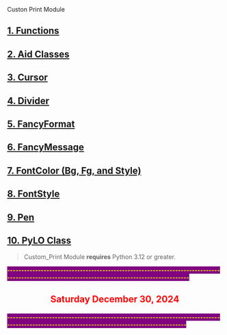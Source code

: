 
<div id=first> Custon Print Module </div>

## [1.  Functions](Functions.md)
## [2.  Aid Classes](AidClasses.md)
## [3.  Cursor](Cursor.md)
## [4.  Divider](Divider.md)
## [5.  FancyFormat](FancyFormat.md)
## [6.  FancyMessage](FancyMessage.md)
## [7.  FontColor (Bg, Fg, and Style)](BgFgStyle.md)
## [8.  FontStyle](FontStyle.md)
## [9.  Pen](Pen.md)
## [10. PyLO Class](PyLO.md)

> Custom_Print Module **requires** Python 3.12 or greater.

<span style="background-color:purple">
<span style="color:yellow"><strong>
---------------------------------------------------------------------------------------------------------------------------------------------
</strong> </span> </span>

## <p style="text-align:center;"><span style="color:red"><strong> Saturday December 30, 2024 </strong></span></p>

<span style="background-color:purple">
<span style="color:yellow"><strong>
--------------------------------------------------------------------------------------------------------------------------------------------
</strong> </span> </span>

